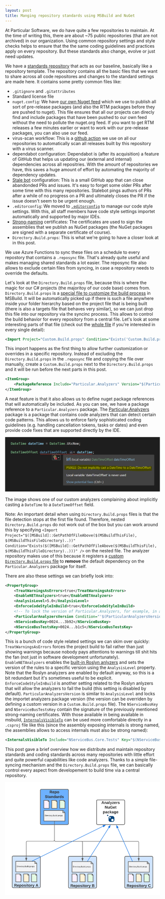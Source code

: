 ```yaml
---
layout: post
title: Manging repository standards using MSBuild and NuGet
---
```


At Particular Software, we do have quite a few repositories to maintain. At the time of writing this, there are about ~75 public repositories (that are not archived) in our organization. Using common repository settings and style checks helps to ensure that the the same coding guidelines and practices apply on every repository. But these standards also change, evolve or just need updates.

We have a [standards repository](https://github.com/Particular/RepoStandards) that acts as our baseline, basically like a repository template. The repository contains all the basic files that we want to share across all code repositores and changes to the standard settings are made here. It contains some pretty common files like:

* `.gitignore` and `.gitattributes`
* Standard license file
* `nuget.config`: We have [our own Nuget feed](https://www.myget.org/F/particular/api/v3/index.json) which we use to publish all sort of pre-release packages (and also the RTM packages before they are pushed to nuget). This file ensures that all our projects can direcly find and include packages that have been pushed to our own feed without the need to pollute the nuget.org feed. If you want to get RTM releases a few minutes earlier or want to work with our pre-release packages, you can also use our feed.
* virus-scan workflow: This is a [github action](https://github.com/features/actions) we use on all our repositories to automatically scan all releases built by this repository with a virus scanner.
* dependabot configuration: Dependabot is (after its acquisition) a feature of GitHub that helps us updating our (external and internal) dependencies across all repositries. With the amount of repositories we have, this saves a huge amount of effort by automating the majority of dependency updates.
* [Stale bot](https://github.com/apps/stale) configuration: This is a small GitHub app that can close abandonded PRs and issues. It's easy to forget some older PRs after some time with this many repositories. Stalebot pings authors of PRs after a while of no progress on a PR and ultimately closes the PR if the issue doesn't seem to be urgent enough.
* `.editorconfig`: We moved to [`.editorconfig`](https://docs.microsoft.com/en-us/visualstudio/ide/create-portable-custom-editor-options) to manage our code style settings. With this, all staff members have code style settings importet automatically and supported by major IDEs.
* [Strong-naming](https://docs.microsoft.com/en-us/dotnet/standard/library-guidance/strong-naming) certificates: The certificates are used to sign the assemblies that we publish as NuGet packages (the NuGet packages are signed with a separate certificate of course).
* `Directory.Build.props`: This is what we're going to have a closer look at in this post.

We use Azure Functions to sync these files on a schedule to every repostory that contains a `.reposync` file. That's already quite useful and makes managing shared standards a lot easier. The reposync file also allows to exclude certain files from syncing, in case a repository needs to override the defaults.

Let's look at the `Directory.Build.props` file, because this is where the magic for our C# projects (the majoritoy of our code base) comes from. `Directory.Build.props` is a [special file to customize the build process](https://docs.microsoft.com/en-us/visualstudio/msbuild/customize-your-build) in MSBuild. It will be automatically picked up if there is such a file anywhere inside your folder hierarchy based on the project file that is being built (there is also a targets file that behaves very similar), so we can just drop this file into our repository via the syncinc process. This allows to control the build behavior for every repository from a central file. Let's look at some interesting parts of that file (check out the [whole file](https://github.com/Particular/RepoStandards/blob/master/src/Directory.Build.props) if you're interested in every single detail):

```xml
<Import Project="Custom.Build.props" Condition="Exists('Custom.Build.props')" />
```

This import happens as the first thing to allow further customization or overrides in a specific repository. Instead of excluding the `Directory.Build.props` in the `.reposync` file and copying the file over manually, create a `Custom.Build.props` next to the `Directory.Build.props` and it will be run before the next parts in this post.

```xml
<ItemGroup>
    <PackageReference Include="Particular.Analyzers" Version="$(ParticularAnalyzersVersion)" PrivateAssets="All" />
</ItemGroup>
```

A neat feature is that it also allows us to define nuget package references that will automatically be included. As you can see, we have a package reference to a `Particular.Analyzers` package. The [Particular.Analyzers](https://github.com/Particular/Particular.Analyzers) package is a package that contains code analyzers that can detect certain code patterns. This allows us to enforce fairly sophisticated coding guidelines (e.g. handling cancellation tokens, tasks or dates) and even provide code fixes that are supported directly by the IDE.

![image showing a code analyzer warning](../assets/ps0022.png)

The image shows one of our custom analyzers complaining about implicitly casting a `DateTime` to a `DateTimeOffset` field.

Note: An important detail when using `Directory.Build.props` files is that the file detection stops at the first file found. Therefore, nested `Directory.Build.props` do not work out of the box but you can work around this by specifying `<Import Project="$([MSBuild]::GetPathOfFileAbove($(MSBuildThisFile), $(MSBuildThisFileDirectory)..))" Condition="Exists($([MSBuild]::GetPathOfFileAbove($(MSBuildThisFile), $(MSBuildThisFileDirectory)..)))" />` on the nested file. The analyzer repository makes use of this because it registers a [custom `Directory.Build.props` file](https://github.com/Particular/Particular.Analyzers/blob/master/src/Particular.Analyzers/Directory.Build.props) to **remove** the default dependency on the `Particular.Analyzers` package for itself.

There are also these settings we can briefly look into:

```xml
<PropertyGroup>
    <TreatWarningsAsErrors>true</TreatWarningsAsErrors>
    <EnableNETAnalyzers>true</EnableNETAnalyzers>
    <AnalysisLevel>5.0</AnalysisLevel>
    <EnforceCodeStyleInBuild>true</EnforceCodeStyleInBuild>
    <!-- To lock the version of Particular.Analyzers, for example, in a release branch, set this property in Custom.Build.props -->
    <ParticularAnalyzersVersion Condition="'$(ParticularAnalyzersVersion)' == ''">1.8.0</ParticularAnalyzersVersion>
    <NServiceBusKey>0024...3b92</NServiceBusKey>
    <NServiceBusTestsKey>0024...b1c5</NServiceBusTestsKey>
</PropertyGroup>
```

This is a bunch of code style related settings we can skim over quickly: `TreatWarningsAsErrors` forces the project build to fail rather than just showing warnings because nobody pays attentions to warnings till shit hits the fan (not just in software development unfortunately). `EnableNETAnalyzers` enables the [built-in Roslyn anlyzers](https://docs.microsoft.com/en-us/dotnet/fundamentals/code-analysis/overview) and sets the version of the rules to a specific version using the `AnalysisLevel` property. Note that the Roslyn analyzers are enabled by default anyway, so this is a bit redundant but it's sometimes useful to be explicit. `EnforceCodeStyleInBuild` is another setting related to the Roslyn anlyzers that will allow the analyzers to fail the build (this setting is disabled by default). `ParticularAnalyzersVersion` is similar to `AnalysisLevel` and locks the importet analyzers package version (the version can be overriden by defining a custom version in a `Custom.Build.props` file). The `NServiceBusKey` and `NServiceBusTestsKey` contain the signature of the previously mentioned strong-naming certificates. With those available in being available in msbuild, [`InternalsVisibleTo`](https://docs.microsoft.com/en-us/dotnet/api/system.runtime.compilerservices.internalsvisibletoattribute) can be used more comfortable directly in a `.csproj` file like this (since the assembly exposing internals is strong named, the assemblies allows to access internals must also be strong named):

```xml
<InternalsVisibleTo Include="NServiceBus.Core.Tests" Key="$(NServiceBusTestsKey)" />
```

This post gave a brief overview how we distribute and maintain repository standards and coding standards across many repositories with little effort and quite powerful capabilities like code analyzers. Thanks to a simple file-syncing mechanism and the `Directory.Build.props` file, we can basically control every aspect from developement to build time via a central repository.

![a diagram of showing how shared files are distributed across repositories](../assets/repo-standards.png)